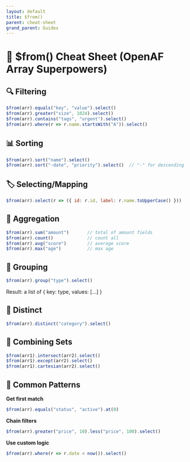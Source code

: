 ```yaml
---
layout: default
title: $from()
parent: cheat-sheet
grand_parent: Guides
---
```


# 🧾 $from() Cheat Sheet (OpenAF Array Superpowers)

## 🔍 Filtering

```javascript
$from(arr).equals("key", "value").select()
$from(arr).greater("size", 1024).select()
$from(arr).contains("tags", "urgent").select()
$from(arr).where(r => r.name.startsWith("A")).select()
```

## 📊 Sorting

```javascript
$from(arr).sort("name").select()
$from(arr).sort("-date", "priority").select()  // "-" for descending
```

## 🏷️ Selecting/Mapping

```javascript
$from(arr).select(r => ({ id: r.id, label: r.name.toUpperCase() }))
```

## 🧮 Aggregation

```javascript
$from(arr).sum("amount")       // total of amount fields
$from(arr).count()             // count all
$from(arr).avg("score")        // average score
$from(arr).max("age")          // max age
```

## 🧩 Grouping

```javascript
$from(arr).group("type").select()
```

Result: a list of { key: type, values: [...] }

## 🧹 Distinct

```javascript
$from(arr).distinct("category").select()
```

## 🔗 Combining Sets

```javascript
$from(arr1).intersect(arr2).select()
$from(arr1).except(arr2).select()
$from(arr1).cartesian(arr2).select()
```

## 🧰 Common Patterns

**Get first match**

```javascript
$from(arr).equals("status", "active").at(0)
```

**Chain filters** 

```javascript
$from(arr).greater("price", 10).less("price", 100).select()
```

**Use custom logic**

```javascript
$from(arr).where(r => r.date < now()).select()
```
